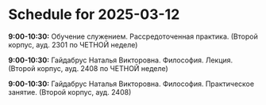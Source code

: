 # Schedule for 2025-03-12

**9:00-10:30:** Обучение служением. Рассредоточенная практика. (Второй корпус, ауд. 2301 по ЧЕТНОЙ неделе)

**9:00-10:30:** Гайдабрус Наталья Викторовна. Философия. Лекция. (Второй корпус, ауд. 2408 по ЧЕТНОЙ неделе)

**9:00-10:30:** Гайдабрус Наталья Викторовна. Философия. Практическое занятие. (Второй корпус, ауд. 2408)


